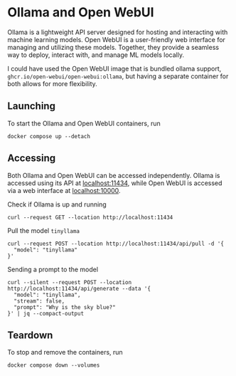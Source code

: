 # Ollama and Open WebUI

Ollama is a lightweight API server designed for hosting and interacting with machine learning models. Open WebUI is a user-friendly web interface for managing and utilizing these models. Together, they provide a seamless way to deploy, interact with, and manage ML models locally.

I could have used the Open WebUI image that is bundled ollama support, `ghcr.io/open-webui/open-webui:ollama`, but having a separate container for both allows for more flexibility.

## Launching

To start the Ollama and Open WebUI containers, run

```shell
docker compose up --detach
```

## Accessing

Both Ollama and Open WebUI can be accessed independently. Ollama is accessed using its API at [localhost:11434](http://localhost:11434), while Open WebUI is accessed via a web interface at [localhost:10000](http://localhost:10000).

Check if Ollama is up and running

```shell
curl --request GET --location http://localhost:11434
```

Pull the model `tinyllama`

```shell
curl --request POST --location http://localhost:11434/api/pull -d '{
  "model": "tinyllama"
}'
```

Sending a prompt to the model

```shell
curl --silent --request POST --location http://localhost:11434/api/generate --data '{
  "model": "tinyllama",
  "stream": false,
  "prompt": "Why is the sky blue?"
}' | jq --compact-output
```

## Teardown

To stop and remove the containers, run

```shell
docker compose down --volumes
```
